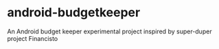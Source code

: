# android-budgetkeeper
An Android budget keeper experimental project inspired by super-duper project Financisto

